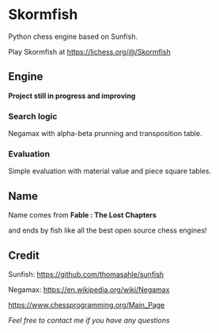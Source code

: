 # Skormfish

Python chess engine based on Sunfish.

Play Skormfish at https://lichess.org/@/Skormfish

## Engine

**Project still in progress and improving**

### Search logic

Negamax with alpha-beta prunning and transposition table.

### Evaluation

Simple evaluation with material value and piece square tables.

## Name

Name comes from **Fable : The Lost Chapters**

and ends by fish like all the best open source chess engines!

## Credit

Sunfish: https://github.com/thomasahle/sunfish

Negamax: https://en.wikipedia.org/wiki/Negamax

https://www.chessprogramming.org/Main_Page

*Feel free to contact me if you have any questions*
